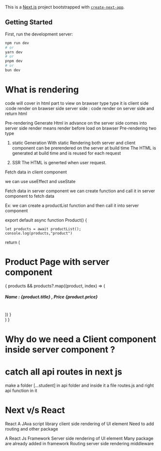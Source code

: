 This is a [Next.js](https://nextjs.org/) project bootstrapped with [`create-next-app`](https://github.com/vercel/next.js/tree/canary/packages/create-next-app).

## Getting Started

First, run the development server:

```bash
npm run dev
# or
yarn dev
# or
pnpm dev
# or
bun dev
```
# What is rendering 

code will cover in html part to view on brawser
type type it is 
client side :code render on brawser side
server side : code render on server side and return html


Pre-rendering 
Generate Html in advance on the server side
comes into server side render means render before load on brawser
Pre-rendering two type
1. static Generation
    With static Rendering both server and client component  can be prerendered on the server at build time
    The HTML is generated at build time and is reused for each request

2. SSR
    The HTML is generted when user request.


Fetch data in client component

we can use useEffect and useState

Fetch data in server component
we can create function and call it in server component to fetch data

Ex: 
we can create a productList function and then call it into server component 

export default async function Product() {

    let products = await productList();
    console.log(products,"product")

  return (
    <div>
        <h1>Product Page with server component</h1>
        {
            products && products?.map((product, index) => ( 
                <h5 key={index}>
                   Name : {product.title} , Price {product.price} <br/>
                   <br/>
                </h5>
            ))
        }
    </div>
  )
}


#  Why  do we need a Client component inside server component ?


# catch all api routes in next js

make a folder [...student]   in api folder and inside it a file routes.js
and right api function in it


# Next v/s React

React 
A JAva script library
client side rendering of UI element
Need to add routing and other package


A React Js Framework
Server side rendering of UI element
Many package are already added in framework
Routing 
server side rendering
middleware 

